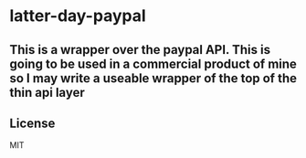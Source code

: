 # latter-day-paypal

## This is a wrapper over the paypal API. This is going to be used in a commercial product of mine so I may write a useable wrapper of the top of the thin api layer


## License

MIT

